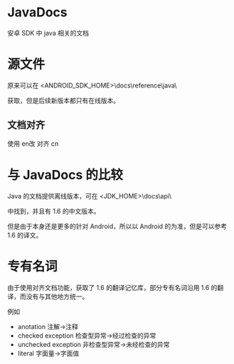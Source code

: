 # JavaDocs
安卓 SDK 中 java 相关的文档

# 源文件
原来可以在 <ANDROID_SDK_HOME>\docs\reference\java\

获取，但是后续新版本都只有在线版本。

## 文档对齐
使用 en改 对齐 cn

# 与 JavaDocs 的比较
Java 的文档提供离线版本，可在 <JDK_HOME>\docs\api\

中找到，并且有 1.6 的中文版本。

但是由于本身还是更多的针对 Android，所以以 Android 的为准，但是可以参考 1.6 的译文。

# 专有名词
由于使用对齐文档功能，获取了 1.6 的翻译记忆库，部分专有名词沿用 1.6 的翻译，而没有与其他地方统一。

例如

* anotation 注解->注释
* checked exception 检查型异常->经过检查的异常
* unchecked exception 非检查型异常->未经检查的异常
* literal 字面量->字面值
